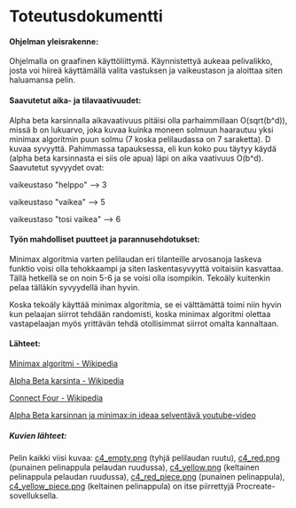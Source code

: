 # Toteutusdokumentti

#### Ohjelman yleisrakenne:
Ohjelmalla on graafinen käyttöliittymä. Käynnistettyä aukeaa pelivalikko, josta voi hiireä käyttämällä valita vastuksen ja vaikeustason ja aloittaa siten haluamansa pelin.

#### Saavutetut aika- ja tilavaativuudet:
Alpha beta karsinnalla aikavaativuus pitäisi olla parhaimmillaan O(sqrt(b^d)), missä b on lukuarvo, joka kuvaa kuinka moneen solmuun haarautuu yksi minimax algoritmin puun solmu (7 koska pelilaudassa on 7 saraketta). D kuvaa syvyyttä. Pahimmassa tapauksessa, eli kun koko puu täytyy käydä (alpha beta karsinnasta ei siis ole apua) läpi on aika vaativuus O(b^d). Saavutetut syvyydet ovat: 

vaikeustaso "helppo" --> 3

vaikeustaso "vaikea" --> 5

vaikeustaso "tosi vaikea" --> 6


#### Työn mahdolliset puutteet ja parannusehdotukset:
Minimax algoritmia varten pelilaudan eri tilanteille arvosanoja laskeva funktio voisi olla tehokkaampi ja siten laskentasyvyyttä voitaisiin kasvattaa. Tällä hetkellä se on noin 5-6 ja se voisi olla isompikin. Tekoäly kuitenkin pelaa tälläkin syvyydellä ihan hyvin.

Koska tekoäly käyttää minimax algoritmia, se ei välttämättä toimi niin hyvin kun pelaajan siirrot tehdään randomisti, koska minimax algoritmi olettaa vastapelaajan myös yrittävän tehdä otollisimmat siirrot omalta kannaltaan.

#### Lähteet:
[Minimax algoritmi - Wikipedia](https://en.wikipedia.org/wiki/Minimax)

[Alpha Beta karsinta - Wikipedia](https://en.wikipedia.org/wiki/Alpha_Beta)

[Connect Four - Wikipedia](https://en.wikipedia.org/wiki/Connect_Four)

[Alpha Beta karsinnan ja minimax:in ideaa selventävä youtube-video](https://www.youtube.com/watch?v=l-hh51ncgDI)

##### Kuvien lähteet:
Pelin kaikki viisi kuvaa: [c4_empty.png](https://github.com/vilkiida/tiralabra-connectfour/blob/main/src/assets/c4_empty.png) (tyhjä pelilaudan ruutu), [c4_red.png](https://github.com/vilkiida/tiralabra-connectfour/blob/main/src/assets/c4_red.png) (punainen pelinappula pelaudan ruudussa), 
[c4_yellow.png](https://github.com/vilkiida/tiralabra-connectfour/blob/main/src/assets/c4_yellow.png) (keltainen pelinappula pelaudan ruudussa), [c4_red_piece.png](https://github.com/vilkiida/tiralabra-connectfour/blob/main/src/assets/c4_red_piece.png) (punainen pelinappula), [c4_yellow_piece.png](https://github.com/vilkiida/tiralabra-connectfour/blob/main/src/assets/c4_yellow_piece.png) (keltainen pelinappula) on itse piirrettyjä Procreate-sovelluksella.
